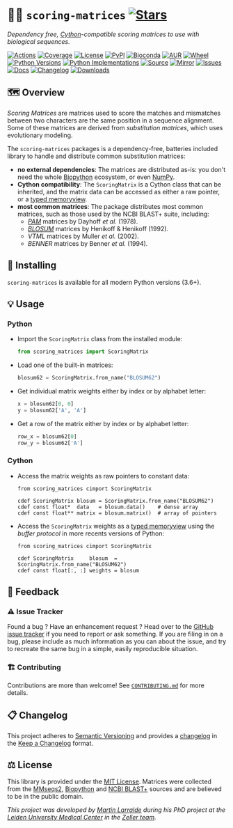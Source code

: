 # 🧬🔠 `scoring-matrices` [![Stars](https://img.shields.io/github/stars/althonos/scoring-matrices.svg?style=social&maxAge=3600&label=Star)](https://github.com/althonos/scoring-matrices/stargazers)

*Dependency free, [Cython](https://cython.org/)-compatible scoring matrices to use with biological sequences.*

[![Actions](https://img.shields.io/github/actions/workflow/status/althonos/scoring-matrices/test.yml?branch=main&logo=github&style=flat-square&maxAge=300)](https://github.com/althonos/scoring-matrices/actions)
[![Coverage](https://img.shields.io/codecov/c/gh/althonos/scoring-matrices?style=flat-square&maxAge=3600&logo=codecov)](https://codecov.io/gh/althonos/scoring-matrices/)
[![License](https://img.shields.io/badge/license-MIT-blue.svg?style=flat-square&maxAge=2678400)](https://choosealicense.com/licenses/mit/)
[![PyPI](https://img.shields.io/pypi/v/scoring-matrices.svg?style=flat-square&maxAge=3600&logo=PyPI)](https://pypi.org/project/scoring-matrices)
[![Bioconda](https://img.shields.io/conda/vn/bioconda/scoring-matrices?style=flat-square&maxAge=3600&logo=anaconda)](https://anaconda.org/bioconda/scoring-matrices)
[![AUR](https://img.shields.io/aur/version/python-scoring-matrices?logo=archlinux&style=flat-square&maxAge=3600)](https://aur.archlinux.org/packages/python-scoring-matrices)
[![Wheel](https://img.shields.io/pypi/wheel/scoring-matrices.svg?style=flat-square&maxAge=3600)](https://pypi.org/project/scoring-matrices/#files)
[![Python Versions](https://img.shields.io/pypi/pyversions/scoring-matrices.svg?style=flat-square&maxAge=600&logo=python)](https://pypi.org/project/scoring-matrices/#files)
[![Python Implementations](https://img.shields.io/pypi/implementation/scoring-matrices.svg?style=flat-square&maxAge=600&label=impl)](https://pypi.org/project/scoring-matrices/#files)
[![Source](https://img.shields.io/badge/source-GitHub-303030.svg?maxAge=2678400&style=flat-square)](https://github.com/althonos/scoring-matrices/)
[![Mirror](https://img.shields.io/badge/mirror-EMBL-009f4d?style=flat-square&maxAge=2678400)](https://git.embl.de/larralde/scoring-matrices/)
[![Issues](https://img.shields.io/github/issues/althonos/scoring-matrices.svg?style=flat-square&maxAge=600)](https://github.com/althonos/scoring-matrices/issues)
[![Docs](https://img.shields.io/readthedocs/scoring-matrices/latest?style=flat-square&maxAge=600)](https://scoring-matrices.readthedocs.io)
[![Changelog](https://img.shields.io/badge/keep%20a-changelog-8A0707.svg?maxAge=2678400&style=flat-square)](https://github.com/althonos/scoring-matrices/blob/main/CHANGELOG.md)
[![Downloads](https://img.shields.io/pypi/dm/scoring-matrices?style=flat-square&color=303f9f&maxAge=86400&label=downloads)](https://pepy.tech/project/scoring-matrices)

## 🗺️ Overview

*Scoring Matrices* are matrices used to score the matches and mismatches between
two characters are the same position in a sequence alignment. Some of these
matrices are derived from *substitution matrices*, which uses evolutionary 
modeling.

The `scoring-matrices` packages is a dependency-free, batteries included library
to handle and distribute common substitution matrices:

- **no external dependencies**: The matrices are distributed as-is: you don't 
  need the whole [Biopython](https://biopython.org) ecosystem, or even 
  [NumPy](https://numpy.org/).
- **Cython compatibility**: The `ScoringMatrix` is a Cython class that can be
  inherited, and the matrix data can be accessed as either a raw pointer, or
  a [typed memoryview](https://cython.readthedocs.io/en/latest/src/userguide/memoryviews.html).
- **most common matrices**: The package distributes most common matrices, such as 
  those used by the NCBI BLAST+ suite, including:
  - [*PAM*](https://en.wikipedia.org/wiki/Point_accepted_mutation#) matrices by Dayhoff *et al.* (1978).
  - [*BLOSUM*](https://en.wikipedia.org/wiki/BLOSUM) matrices by Henikoff & Henikoff (1992).
  - *VTML* matrices by Muller *et al.* (2002).
  - *BENNER* matrices by Benner *et al.* (1994).

## 🔧 Installing

`scoring-matrices` is available for all modern Python versions (3.6+).

## 💡 Usage

### Python

- Import the `ScoringMatrix` class from the installed module:
  ```python
  from scoring_matrices import ScoringMatrix
  ```
- Load one of the built-in matrices:
  ```python
  blosum62 = ScoringMatrix.from_name("BLOSUM62")
  ```
- Get individual matrix weights either by index or by alphabet letter:
  ```python
  x = blosum62[0, 0]
  y = blosum62['A', 'A']
  ```
- Get a row of the matrix either by index or by alphabet letter:
  ```python
  row_x = blosum62[0]
  row_y = blosum62['A']
  ```

### Cython

- Access the matrix weights as raw pointers to constant data:
  ```cython
  from scoring_matrices cimport ScoringMatrix

  cdef ScoringMatrix blosum = ScoringMatrix.from_name("BLOSUM62")
  cdef const float*  data   = blosum.data()    # dense array
  cdef const float** matrix = blosum.matrix()  # array of pointers
  ```
- Access the `ScoringMatrix` weights as a [typed memoryview](https://cython.readthedocs.io/en/latest/src/userguide/memoryviews.html) 
  using the *buffer protocol* in more recents versions of Python:
  ```cython
  from scoring_matrices cimport ScoringMatrix

  cdef ScoringMatrix     blosum  = ScoringMatrix.from_name("BLOSUM62")
  cdef const float[:, :] weights = blosum
  ```

## 💭 Feedback

### ⚠️ Issue Tracker

Found a bug ? Have an enhancement request ? Head over to the [GitHub issue tracker](https://github.com/althonos/scoring-matrices/issues)
if you need to report or ask something. If you are filing in on a bug,
please include as much information as you can about the issue, and try to
recreate the same bug in a simple, easily reproducible situation.

### 🏗️ Contributing

Contributions are more than welcome! See
[`CONTRIBUTING.md`](https://github.com/althonos/scoring-matrices/blob/main/CONTRIBUTING.md)
for more details.


## 📋 Changelog

This project adheres to [Semantic Versioning](http://semver.org/spec/v2.0.0.html)
and provides a [changelog](https://github.com/althonos/scoring-matrices/blob/main/CHANGELOG.md)
in the [Keep a Changelog](http://keepachangelog.com/en/1.0.0/) format.


## ⚖️ License

This library is provided under the [MIT License](https://choosealicense.com/licenses/mit/). 
Matrices were collected from the [MMseqs2](https://github.com/soedinglab/MMseqs2), 
[Biopython](https://github.com/biopython/biopython/tree/master/Bio/Align/substitution_matrices/data)
and [NCBI BLAST+](https://ftp.ncbi.nih.gov/blast/matrices/) sources and are believed to 
be in the public domain.

*This project was developed by [Martin Larralde](https://github.com/althonos/) 
during his PhD project at the [Leiden University Medical Center](https://www.lumc.nl/en/) in the [Zeller team](https://github.com/zellerlab).*
